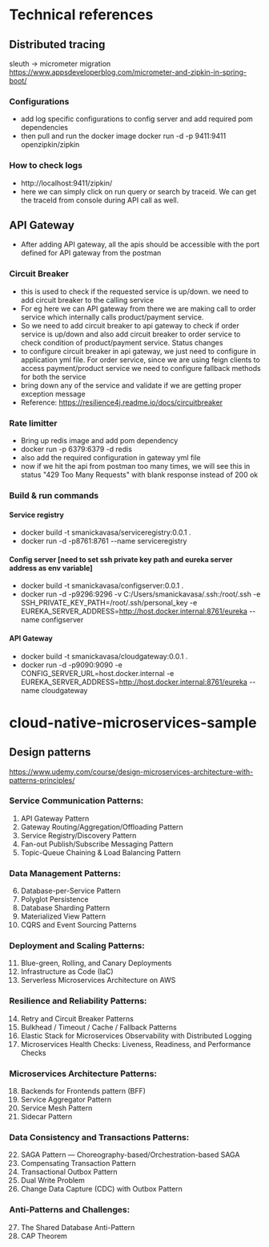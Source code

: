 # Technical references

## Distributed tracing 
sleuth -> micrometer migration<br>
https://www.appsdeveloperblog.com/micrometer-and-zipkin-in-spring-boot/

### Configurations 
- add log specific configurations to config server and add required pom dependencies
- then pull and run the docker image 
docker run -d -p 9411:9411 openzipkin/zipkin

### How to check logs
- http://localhost:9411/zipkin/
- here we can simply click on run query or search by traceid. We can get the traceId from console during API call as well.

## API Gateway
- After adding API gateway, all the apis should be accessible with the port defined for API gateway from the postman

### Circuit Breaker 
- this is used to check if the requested service is up/down. we need to add circuit breaker to the calling service
- For eg here we can API gateway from there we are making call to order service which internally calls product/payment service.
- So we need to add circuit breaker to api gateway to check if order service is up/down and also add circuit breaker to order service to check condition of product/payment service.
Status changes
- to configure circuit breaker in api gateway, we just need to configure in application yml file. For order service, since we are using feign clients to access payment/product service we need to configure fallback methods for both the service
- bring down any of the service and validate if we are getting proper exception message
- Reference: https://resilience4j.readme.io/docs/circuitbreaker

### Rate limitter
- Bring up redis image and add pom dependency
- docker run -p 6379:6379 -d redis
- also add the required configuration in gateway yml file
- now if we hit the api from postman too many times, we will see this in status "429 Too Many Requests" with blank response instead of 200 ok

### Build & run commands

#### Service registry
- docker build -t smanickavasa/serviceregistry:0.0.1 .
- docker run -d -p8761:8761 --name serviceregistry <imageId>

#### Config server [need to set ssh private key path and eureka server address as env variable]
- docker build -t smanickavasa/configserver:0.0.1 .
- docker run -d -p9296:9296 -v C:/Users/smanickavasa/.ssh:/root/.ssh -e SSH_PRIVATE_KEY_PATH=/root/.ssh/personal_key -e EUREKA_SERVER_ADDRESS=http://host.docker.internal:8761/eureka --name configserver <imageId>

#### API Gateway 
- docker build -t smanickavasa/cloudgateway:0.0.1 .
- docker run -d -p9090:9090 -e CONFIG_SERVER_URL=host.docker.internal -e EUREKA_SERVER_ADDRESS=http://host.docker.internal:8761/eureka --name cloudgateway <imageId>

# cloud-native-microservices-sample

## Design patterns
https://www.udemy.com/course/design-microservices-architecture-with-patterns-principles/

### Service Communication Patterns:
1. API Gateway Pattern
2. Gateway Routing/Aggregation/Offloading Pattern
3. Service Registry/Discovery Pattern
4. Fan-out Publish/Subscribe Messaging Pattern
5. Topic-Queue Chaining & Load Balancing Pattern

### Data Management Patterns:
6. Database-per-Service Pattern
7. Polyglot Persistence
8. Database Sharding Pattern
9. Materialized View Pattern
10. CQRS and Event Sourcing Patterns

### Deployment and Scaling Patterns:
11. Blue-green, Rolling, and Canary Deployments
12. Infrastructure as Code (IaC)
13. Serverless Microservices Architecture on AWS

### Resilience and Reliability Patterns:
14. Retry and Circuit Breaker Patterns
15. Bulkhead / Timeout / Cache / Fallback Patterns
16. Elastic Stack for Microservices Observability with Distributed Logging
17. Microservices Health Checks: Liveness, Readiness, and Performance Checks

### Microservices Architecture Patterns:
18. Backends for Frontends pattern (BFF)
19. Service Aggregator Pattern
20. Service Mesh Pattern
21. Sidecar Pattern

### Data Consistency and Transactions Patterns:
22. SAGA Pattern — Choreography-based/Orchestration-based SAGA
23. Compensating Transaction Pattern
24. Transactional Outbox Pattern
25. Dual Write Problem
26. Change Data Capture (CDC) with Outbox Pattern

### Anti-Patterns and Challenges:
27. The Shared Database Anti-Pattern
28. CAP Theorem
